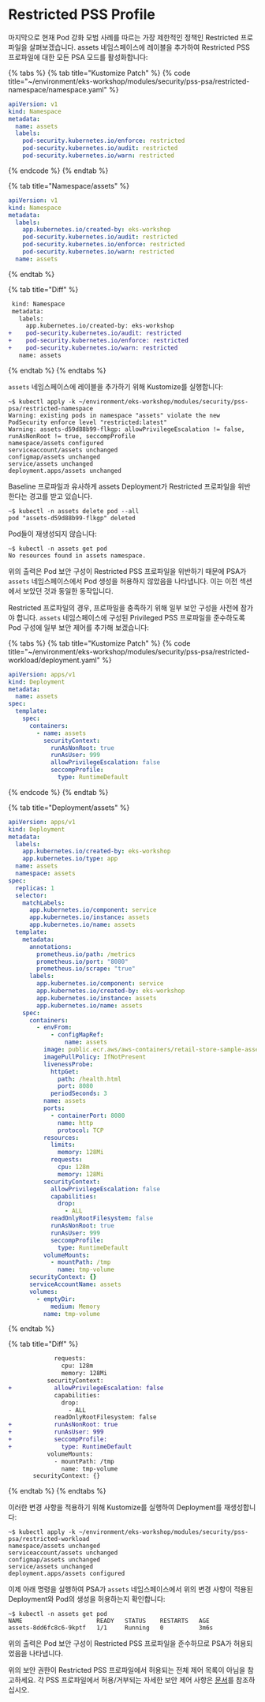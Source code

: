 # Restricted PSS Profile

마지막으로 현재 Pod 강화 모범 사례를 따르는 가장 제한적인 정책인 Restricted 프로파일을 살펴보겠습니다. assets 네임스페이스에 레이블을 추가하여 Restricted PSS 프로파일에 대한 모든 PSA 모드를 활성화합니다:

{% tabs %}
{% tab title="Kustomize Patch" %}
{% code title="~/environment/eks-workshop/modules/security/pss-psa/restricted-namespace/namespace.yaml" %}
```yaml
apiVersion: v1
kind: Namespace
metadata:
  name: assets
  labels:
    pod-security.kubernetes.io/enforce: restricted
    pod-security.kubernetes.io/audit: restricted
    pod-security.kubernetes.io/warn: restricted
```
{% endcode %}
{% endtab %}

{% tab title="Namespace/assets" %}
```yaml
apiVersion: v1
kind: Namespace
metadata:
  labels:
    app.kubernetes.io/created-by: eks-workshop
    pod-security.kubernetes.io/audit: restricted
    pod-security.kubernetes.io/enforce: restricted
    pod-security.kubernetes.io/warn: restricted
  name: assets
```
{% endtab %}

{% tab title="Diff" %}
```diff
 kind: Namespace
 metadata:
   labels:
     app.kubernetes.io/created-by: eks-workshop
+    pod-security.kubernetes.io/audit: restricted
+    pod-security.kubernetes.io/enforce: restricted
+    pod-security.kubernetes.io/warn: restricted
   name: assets
```
{% endtab %}
{% endtabs %}

`assets` 네임스페이스에 레이블을 추가하기 위해 Kustomize를 실행합니다:

```
~$ kubectl apply -k ~/environment/eks-workshop/modules/security/pss-psa/restricted-namespace
Warning: existing pods in namespace "assets" violate the new PodSecurity enforce level "restricted:latest"
Warning: assets-d59d88b99-flkgp: allowPrivilegeEscalation != false, runAsNonRoot != true, seccompProfile
namespace/assets configured
serviceaccount/assets unchanged
configmap/assets unchanged
service/assets unchanged
deployment.apps/assets unchanged
```

Baseline 프로파일과 유사하게 assets Deployment가 Restricted 프로파일을 위반한다는 경고를 받고 있습니다.

```
~$ kubectl -n assets delete pod --all
pod "assets-d59d88b99-flkgp" deleted
```

Pod들이 재생성되지 않습니다:

```
~$ kubectl -n assets get pod
No resources found in assets namespace.
```

위의 출력은 Pod 보안 구성이 Restricted PSS 프로파일을 위반하기 때문에 PSA가 `assets` 네임스페이스에서 Pod 생성을 허용하지 않았음을 나타냅니다. 이는 이전 섹션에서 보았던 것과 동일한 동작입니다.

Restricted 프로파일의 경우, 프로파일을 충족하기 위해 일부 보안 구성을 사전에 잠가야 합니다. `assets` 네임스페이스에 구성된 Privileged PSS 프로파일을 준수하도록 Pod 구성에 일부 보안 제어를 추가해 보겠습니다:

{% tabs %}
{% tab title="Kustomize Patch" %}
{% code title="~/environment/eks-workshop/modules/security/pss-psa/restricted-workload/deployment.yaml" %}
```yaml
apiVersion: apps/v1
kind: Deployment
metadata:
  name: assets
spec:
  template:
    spec:
      containers:
        - name: assets
          securityContext:
            runAsNonRoot: true
            runAsUser: 999
            allowPrivilegeEscalation: false
            seccompProfile:
              type: RuntimeDefault
```
{% endcode %}
{% endtab %}

{% tab title="Deployment/assets" %}
```yaml
apiVersion: apps/v1
kind: Deployment
metadata:
  labels:
    app.kubernetes.io/created-by: eks-workshop
    app.kubernetes.io/type: app
  name: assets
  namespace: assets
spec:
  replicas: 1
  selector:
    matchLabels:
      app.kubernetes.io/component: service
      app.kubernetes.io/instance: assets
      app.kubernetes.io/name: assets
  template:
    metadata:
      annotations:
        prometheus.io/path: /metrics
        prometheus.io/port: "8080"
        prometheus.io/scrape: "true"
      labels:
        app.kubernetes.io/component: service
        app.kubernetes.io/created-by: eks-workshop
        app.kubernetes.io/instance: assets
        app.kubernetes.io/name: assets
    spec:
      containers:
        - envFrom:
            - configMapRef:
                name: assets
          image: public.ecr.aws/aws-containers/retail-store-sample-assets:0.4.0
          imagePullPolicy: IfNotPresent
          livenessProbe:
            httpGet:
              path: /health.html
              port: 8080
            periodSeconds: 3
          name: assets
          ports:
            - containerPort: 8080
              name: http
              protocol: TCP
          resources:
            limits:
              memory: 128Mi
            requests:
              cpu: 128m
              memory: 128Mi
          securityContext:
            allowPrivilegeEscalation: false
            capabilities:
              drop:
                - ALL
            readOnlyRootFilesystem: false
            runAsNonRoot: true
            runAsUser: 999
            seccompProfile:
              type: RuntimeDefault
          volumeMounts:
            - mountPath: /tmp
              name: tmp-volume
      securityContext: {}
      serviceAccountName: assets
      volumes:
        - emptyDir:
            medium: Memory
          name: tmp-volume
```
{% endtab %}

{% tab title="Diff" %}
```diff
             requests:
               cpu: 128m
               memory: 128Mi
           securityContext:
+            allowPrivilegeEscalation: false
             capabilities:
               drop:
                 - ALL
             readOnlyRootFilesystem: false
+            runAsNonRoot: true
+            runAsUser: 999
+            seccompProfile:
+              type: RuntimeDefault
           volumeMounts:
             - mountPath: /tmp
               name: tmp-volume
       securityContext: {}
```
{% endtab %}
{% endtabs %}

이러한 변경 사항을 적용하기 위해 Kustomize를 실행하여 Deployment를 재생성합니다:

```
~$ kubectl apply -k ~/environment/eks-workshop/modules/security/pss-psa/restricted-workload
namespace/assets unchanged
serviceaccount/assets unchanged
configmap/assets unchanged
service/assets unchanged
deployment.apps/assets configured
```

이제 아래 명령을 실행하여 PSA가 `assets` 네임스페이스에서 위의 변경 사항이 적용된 Deployment와 Pod의 생성을 허용하는지 확인합니다:

```
~$ kubectl -n assets get pod
NAME                     READY   STATUS    RESTARTS   AGE
assets-8dd6fc8c6-9kptf   1/1     Running   0          3m6s
```

위의 출력은 Pod 보안 구성이 Restricted PSS 프로파일을 준수하므로 PSA가 허용되었음을 나타냅니다.

위의 보안 권한이 Restricted PSS 프로파일에서 허용되는 전체 제어 목록이 아님을 참고하세요. 각 PSS 프로파일에서 허용/거부되는 자세한 보안 제어 사항은 [문서](https://kubernetes.io/docs/concepts/security/pod-security-standards/#restricted)를 참조하십시오.

